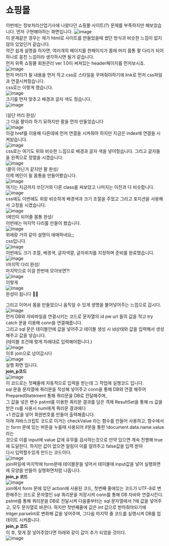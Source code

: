 # 쇼핑몰
이번에는 정보처리산업기사에 나왔다던 쇼핑몰 사이트(?) 문제를 부족하지만 해보았습니다.
먼저 구현해야하는 화면입니다.
![image](https://user-images.githubusercontent.com/102115231/170632681-d1e6e1a1-95e7-4415-bdb4-e051e7a0f49e.png) <br>
이 문제같은 경우는 제가 html로 사이트를 만들었을때 썼던 방식과 비슷한 느낌이 없지 않아 있었던거 같습니다. <br>
약간 쉽게 설명을 하자면, 여러개의 페이지를 한페이지가 몸에 머리 몸통 팔 다리가 되어 하나로 뭉친 느낌이라 생각하시면 될거 같습니다. <br>
먼저 위쪽 쇼핑몰 회원관리 ver 1.0이 써져있는 header페이지를 먼저보시죠. <br>
![image](https://user-images.githubusercontent.com/102115231/170634181-94550014-f978-4239-a393-cc544217f475.png) <br>
먼저 머리가 될 내용을 먼저 적고 css로 스타일을 꾸며줘야하기에 link로 먼저 css파일과 연결시켜줬습니다. <br>
css로는 이렇게 했습니다. <br>
![image](https://user-images.githubusercontent.com/102115231/170635022-421353ce-c8bb-4abb-8115-80757a47b27a.png) <br>
크기를 먼저 맞추고 배경과 글자 색도 줬습니다. <br>
![image](https://user-images.githubusercontent.com/102115231/186085725-f512dbd4-58cd-474e-9d9e-d0846a8c7bb7.png)

\일단 머리 완성/ <br>
그 다음 팔이라 하기 묘하지만 팔을 먼저 만들었습니다<br>
![image](https://user-images.githubusercontent.com/102115231/170635747-eab35f68-fefc-4bd0-849a-8f4740a85a1e.png) <br>
이걸 href를 이용해 다른데에 먼저 연결을 시켜줘야 하지만 지금은 index에 연결을 시켜놨습니다. <br>
![image](https://user-images.githubusercontent.com/102115231/170636636-c108e176-d0d7-4761-92ca-92900c6b4057.png) <br>
css로는 여기도 위와 비슷한 느낌으로 배경과 글자 색을 넣어줬습니다. 그리고 글자들을 왼쪽으로 정렬을 시켰습니다. <br>
![image](https://user-images.githubusercontent.com/102115231/186085503-22be1ac2-0cb7-4277-b25e-5fdfb186fc38.png)<br>
\팔이 아닌거 같지만 팔 완성/<br>
이제 메인이 될 몸통을 만들어봤습니다. <br>
![image](https://user-images.githubusercontent.com/102115231/170637406-151b28ba-edac-495b-853c-63bc6c392994.png) <br>
여기는 지금까지 쓰던거와 다른 class를 써보았고 나머지는 이전과 다 비슷합니다. <br>
![image](https://user-images.githubusercontent.com/102115231/170638551-38f41fb5-75b5-4e03-bbd7-158eb39bb5a5.png) <br>
css에도 이번에도 위랑 비슷하게 배경색과 크기 조절을 주었고 그리고 포지션을 사용해서 고정을 시켰습니다. <br>
![image](https://user-images.githubusercontent.com/102115231/170638949-0b4c794e-e9fe-409c-8b3d-084180dc4ef2.png)<br>
\메인이 되어줄 몸통 완성/ <br>
이번에는 마지막 다리를 만들어 봤습니다. <br>
![image](https://user-images.githubusercontent.com/102115231/170639127-9ab2b49a-47ac-4a88-9db3-885c20a60046.png) <br>
위에랑 거의 같아 설명이 애매하네요;; <br>
css입니다. <br>
![image](https://user-images.githubusercontent.com/102115231/170639287-0762e818-0296-4e22-9cb5-b71b554ed004.png) <br>
이번에도 크기 조절, 배경색, 글자색깔, 글자위치를 지정하며 준비를 완료했습니다. <br>
![image](https://user-images.githubusercontent.com/102115231/170639782-b4edb612-c986-439c-968c-c3070f4dd617.png) <br>
\마지막 다리 완성/ <br>
마지막으로 이걸 한번에 모아보면?! <br>
![image](https://user-images.githubusercontent.com/102115231/170639898-fc2e2778-a110-46f5-b803-172c7cb09c18.png) <br>
이렇게 <br>
![image](https://user-images.githubusercontent.com/102115231/170639958-91db277b-aea3-4211-9e52-d499ccd1fc53.png)<br>
완성이 됩니다 👏👏 <br>

그리고 이어서 몸을 만들었으니 움직일 수 있게 생명을 불어넣어주는 느낌으로 갑시다. <br>
![image](https://user-images.githubusercontent.com/102115231/186147369-d4319dce-192b-4bc2-b742-aacb3ed1e430.png) <br>
먼저 DB와 자바파일을 연결시키는 코드로 문자열의 id pw url 들의 값을 적고 try catch 문을 이용해 conn을 연결해줍니다.<br>
그리고 sql 문은 테이블안에 값을 넣어주고 테이블 생성 시 id상태와 값을 입력해서 생성해주고 값을 넣습니다.<br>
(테이블 조건에 맞게 차례대로 입력해야합니다.)<br>
![image](https://user-images.githubusercontent.com/102115231/186148320-2e33747a-7811-438c-96ce-041bbfda477c.png)<br>
이후 join으로 넘어갑시다<br>
![image](https://user-images.githubusercontent.com/102115231/186149234-c928870d-f9e5-4c1a-8ef9-d33ae17659c8.png)<br>
실행 화면 입니다.<br>
<b>join_p코드</b><br>
![image](https://user-images.githubusercontent.com/102115231/186150733-47c8d23b-bd9d-4b29-b5b5-569282383bce.png)<br>
이 코드로는 첫째줄에 자동적으로 입력을 받는데 그 작업에 실행코드 입니다.<br>
sql 문을 문자열에 쿼리문을 작성해 넣어주고 conn을 통해 DB와 연결 해주어 PreparedStatement 통해 쿼리문을 DB로 전달해주며,<br>
그 값을 넣은 변수 pstmt를 이용한 쿼리문 결과를 담은 객체 ResultSet을 통해 rs 값을 받은 rs를 사용시 num에게 쿼리문 결과에다<br>
+1 한값을 넣어 회원번호를 만들어 출력해줍니다.<br>
아래 자바스크립트 코드로 이거는 checkValue 라는 함수를 만들어 사용하고, 함수에서는 form 문에 있는 버튼을 누를때 사용되어 if문을 통한 !document.data.name.value라는 <br>
것으로 이를 input에 value 값에 유무를 검사하는것으로 만약 있으면 계속 진행해 true에 도달한다. 하지만 값이 없으면 알림이 이를 알려주고 false값을 입력 받아 <br>
다시 입력할수있게 만드는 코드이다. <br>
![image](https://user-images.githubusercontent.com/102115231/186152349-75501111-f9f2-4135-a763-0beddc1985d5.png) <br>
join파일에 마지막에 form문에 테이블문을 넣어서 테이블에 input값을 넣어 실행화면에 모양을 만들어 실행화면처럼 나옵니다. <br>
<b>join_p 코드</b> <br>
![image](https://user-images.githubusercontent.com/102115231/186156277-16b5c45e-f3c0-45da-af46-4ce86a6cebd2.png)<br>
join에서 form 문에 있던 action에 사용된 코드, 첫번째 줄에있는 코드가 UTF-8로 변환해주는 코드로 문자열인 sql 쿼리문을 저장시켜 conn를 통해 DB 자바와 연결시킨다.<br>
pstmt를 통해 쿼리문을 DB로 전달시켜 다음줄부터는 sql 문자열에서 ?에 값을 넣어주고, 모두 문자열로 바꾼다. 하지만 첫번째줄에 값은 int 값으로 받아줘야되기에 
Intger.parseInt로 변화해 값을 넣어주며, 그다음 마지막 줄 코드를 실행시켜 DB를 업데이트 시켜줍니다.<br>
<b>join_p 코드</b><br>
이 후, 맞게 잘 넣어주었다면 아래와 같이 값이 추가 되었을 것이다.<br>
![image](https://user-images.githubusercontent.com/102115231/186158140-bf71da38-5f9c-45e9-be01-8394d22efc1b.png)<br>



